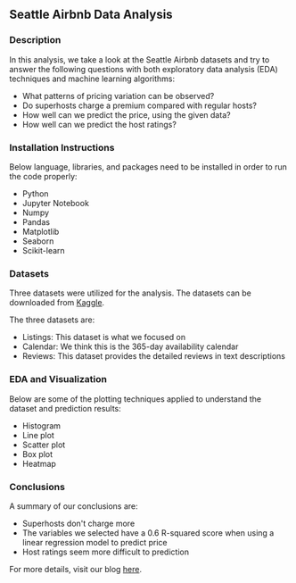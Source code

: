## Seattle Airbnb Data Analysis

### Description

In this analysis, we take a look at the Seattle Airbnb datasets and try to answer the following questions with both exploratory data analysis (EDA) techniques and machine learning algorithms:
- What patterns of pricing variation can be observed?
- Do superhosts charge a premium compared with regular hosts?
- How well can we predict the price, using the given data?
- How well can we predict the host ratings?

### Installation Instructions

Below language, libraries, and packages need to be installed in order to run the code properly:
- Python
- Jupyter Notebook
- Numpy
- Pandas
- Matplotlib
- Seaborn
- Scikit-learn

### Datasets

Three datasets were utilized for the analysis.
The datasets can be downloaded from [Kaggle](https://www.kaggle.com/airbnb/seattle/data).

The three datasets are:
- Listings: This dataset is what we focused on
- Calendar: We think this is the 365-day availability calendar
- Reviews: This dataset provides the detailed reviews in text descriptions

### EDA and Visualization

Below are some of the plotting techniques applied to understand the dataset and prediction results:
- Histogram
- Line plot
- Scatter plot
- Box plot
- Heatmap

### Conclusions

A summary of our conclusions are:
- Superhosts don't charge more
- The variables we selected have a 0.6 R-squared score when using a linear regression model to predict price
- Host ratings seem more difficult to prediction

For more details, visit our blog [here](https://heidi-wallace-396.medium.com/airbnb-in-seattle-eb7d21da750d).
